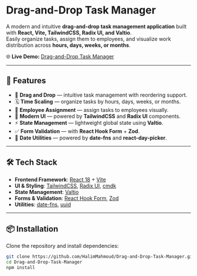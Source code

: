 # Drag-and-Drop Task Manager

A modern and intuitive **drag-and-drop task management application** built with **React, Vite, TailwindCSS, Radix UI, and Valtio**.  
Easily organize tasks, assign them to employees, and visualize work distribution across **hours, days, weeks, or months**.

🌐 **Live Demo:** [Drag-and-Drop Task Manager](https://HalimMahmoud.github.io/Drag-and-Drop-Task-Manager)

---

## 🚀 Features

- 📌 **Drag and Drop** — intuitive task management with reordering support.
- 🗓 **Time Scaling** — organize tasks by hours, days, weeks, or months.
- 👥 **Employee Assignment** — assign tasks to employees visually.
- 🎨 **Modern UI** — powered by **TailwindCSS** and **Radix UI** components.
- ⚡ **State Management** — lightweight global state using **Valtio**.
- ✅ **Form Validation** — with **React Hook Form** + **Zod**.
- 📅 **Date Utilities** — powered by **date-fns** and **react-day-picker**.

---

## 🛠 Tech Stack

- **Frontend Framework**: [React 18](https://react.dev/) + [Vite](https://vitejs.dev/)
- **UI & Styling**: [TailwindCSS](https://tailwindcss.com/), [Radix UI](https://www.radix-ui.com/), [cmdk](https://cmdk.paco.me/)
- **State Management**: [Valtio](https://valtio.pmnd.rs/)
- **Forms & Validation**: [React Hook Form](https://react-hook-form.com/), [Zod](https://zod.dev/)
- **Utilities**: [date-fns](https://date-fns.org/), [uuid](https://www.npmjs.com/package/uuid)

---

## 📦 Installation

Clone the repository and install dependencies:

```bash
git clone https://github.com/HalimMahmoud/Drag-and-Drop-Task-Manager.git
cd Drag-and-Drop-Task-Manager
npm install
```
